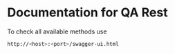 # Documentation for QA Rest

To check all available methods use

```bash
http://<host>:<port>/swagger-ui.html
```
